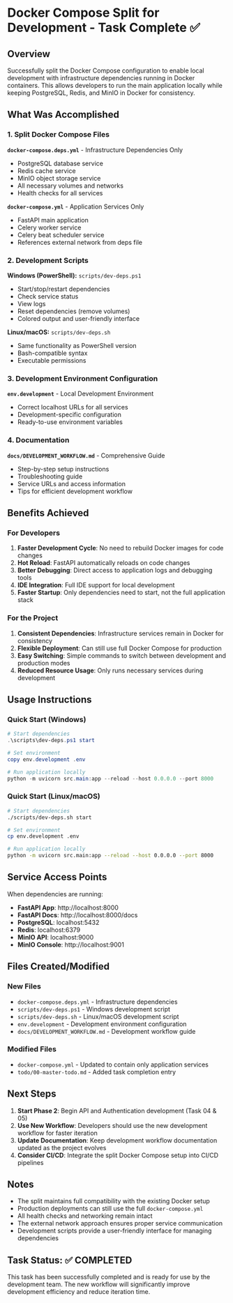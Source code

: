 # Docker Compose Split for Development - Task Complete ✅

## Overview

Successfully split the Docker Compose configuration to enable local development with infrastructure dependencies running in Docker containers. This allows developers to run the main application locally while keeping PostgreSQL, Redis, and MinIO in Docker for consistency.

## What Was Accomplished

### 1. Split Docker Compose Files

**`docker-compose.deps.yml`** - Infrastructure Dependencies Only
- PostgreSQL database service
- Redis cache service  
- MinIO object storage service
- All necessary volumes and networks
- Health checks for all services

**`docker-compose.yml`** - Application Services Only
- FastAPI main application
- Celery worker service
- Celery beat scheduler service
- References external network from deps file

### 2. Development Scripts

**Windows (PowerShell):** `scripts/dev-deps.ps1`
- Start/stop/restart dependencies
- Check service status
- View logs
- Reset dependencies (remove volumes)
- Colored output and user-friendly interface

**Linux/macOS:** `scripts/dev-deps.sh`
- Same functionality as PowerShell version
- Bash-compatible syntax
- Executable permissions

### 3. Development Environment Configuration

**`env.development`** - Local Development Environment
- Correct localhost URLs for all services
- Development-specific configuration
- Ready-to-use environment variables

### 4. Documentation

**`docs/DEVELOPMENT_WORKFLOW.md`** - Comprehensive Guide
- Step-by-step setup instructions
- Troubleshooting guide
- Service URLs and access information
- Tips for efficient development workflow

## Benefits Achieved

### For Developers
1. **Faster Development Cycle**: No need to rebuild Docker images for code changes
2. **Hot Reload**: FastAPI automatically reloads on code changes
3. **Better Debugging**: Direct access to application logs and debugging tools
4. **IDE Integration**: Full IDE support for local development
5. **Faster Startup**: Only dependencies need to start, not the full application stack

### For the Project
1. **Consistent Dependencies**: Infrastructure services remain in Docker for consistency
2. **Flexible Deployment**: Can still use full Docker Compose for production
3. **Easy Switching**: Simple commands to switch between development and production modes
4. **Reduced Resource Usage**: Only runs necessary services during development

## Usage Instructions

### Quick Start (Windows)
```powershell
# Start dependencies
.\scripts\dev-deps.ps1 start

# Set environment
copy env.development .env

# Run application locally
python -m uvicorn src.main:app --reload --host 0.0.0.0 --port 8000
```

### Quick Start (Linux/macOS)
```bash
# Start dependencies
./scripts/dev-deps.sh start

# Set environment
cp env.development .env

# Run application locally
python -m uvicorn src.main:app --reload --host 0.0.0.0 --port 8000
```

## Service Access Points

When dependencies are running:
- **FastAPI App**: http://localhost:8000
- **FastAPI Docs**: http://localhost:8000/docs
- **PostgreSQL**: localhost:5432
- **Redis**: localhost:6379
- **MinIO API**: localhost:9000
- **MinIO Console**: http://localhost:9001

## Files Created/Modified

### New Files
- `docker-compose.deps.yml` - Infrastructure dependencies
- `scripts/dev-deps.ps1` - Windows development script
- `scripts/dev-deps.sh` - Linux/macOS development script
- `env.development` - Development environment configuration
- `docs/DEVELOPMENT_WORKFLOW.md` - Development workflow guide

### Modified Files
- `docker-compose.yml` - Updated to contain only application services
- `todo/00-master-todo.md` - Added task completion entry

## Next Steps

1. **Start Phase 2**: Begin API and Authentication development (Task 04 & 05)
2. **Use New Workflow**: Developers should use the new development workflow for faster iteration
3. **Update Documentation**: Keep development workflow documentation updated as the project evolves
4. **Consider CI/CD**: Integrate the split Docker Compose setup into CI/CD pipelines

## Notes

- The split maintains full compatibility with the existing Docker setup
- Production deployments can still use the full `docker-compose.yml`
- All health checks and networking remain intact
- The external network approach ensures proper service communication
- Development scripts provide a user-friendly interface for managing dependencies

## Task Status: ✅ COMPLETED

This task has been successfully completed and is ready for use by the development team. The new workflow will significantly improve development efficiency and reduce iteration time.
